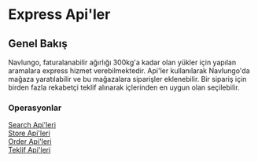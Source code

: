 # Express Api'ler

## Genel Bakış

Navlungo, faturalanabilir ağırlığı 300kg'a kadar olan yükler için yapılan aramalara express hizmet verebilmektedir. Api'ler kullanılarak Navlungo'da mağaza yaratılabilir ve bu mağazalara siparişler eklenebilir. Bir sipariş için birden fazla rekabetçi teklif alınarak içlerinden en uygun olan seçilebilir.

### Operasyonlar

[Search Api'leri](./search/README.md)<br>
[Store Api'leri](./store/README.md)<br>
[Order Api'leri](./store/order/README.md)<br>
[Teklif Api'leri](./quote/README.md)<br>
